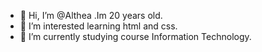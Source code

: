 - 👋 Hi, I’m @Althea .Im 20 years old.
- 👀 I’m interested learning html and css.
- 🌱 I’m currently studying course Information Technology.

<!---
Alt-alt367iu/Alt-alt367iu is a ✨ special ✨ repository because its `README.md` (this file) appears on your GitHub profile.
You can click the Preview link to take a look at your changes.
--->
